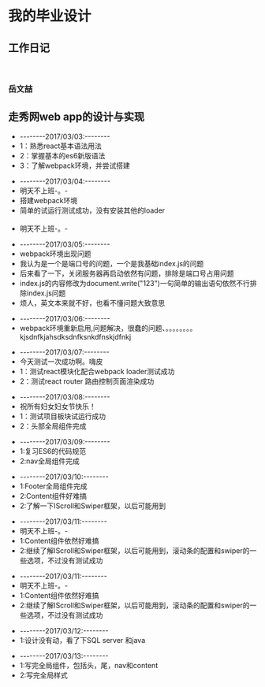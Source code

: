 <h1 style={color:red;}>我的毕业设计</h1>
<h2>工作日记</h2>
     
                         <h3>岳文喆</h3>
<h2>走秀网web app的设计与实现</h2>
<ul style={list-style:none;}>
     <li>--------2017/03/03:--------</li>
          <li>1：熟悉react基本语法用法</li>
          <li>2：掌握基本的es6新版语法</li>
          <li>3：了解webpack环境，并尝试搭建</li>
</ul>
<ul>
     <li>--------2017/03/04:--------</li>
          <li>明天不上班-。-</li>
          <li>搭建webpack环境</li>
          <li>简单的试运行测试成功，没有安装其他的loader</li>
          <li>明天不上班-。-</li>
</ul>
<ul>
     <li>--------2017/03/05:--------</li>
          <li>webpack环境出现问题</li>
          <li>我认为是一个是端口号的问题，一个是我基础index.js的问题</li>
          <li>后来看了一下，关闭服务器再启动依然有问题，排除是端口号占用问题</li>
          <li>index.js的内容修改为document.write("123")一句简单的输出语句依然不行排除index.js问题</li>
          <li>烦人，英文本来就不好，也看不懂问题大致意思</li>
</ul>
<ul>
     <li>--------2017/03/06:--------</li>
          <li>webpack环境重新启用,问题解决，很蠢的问题、。。。。。。。。kjsdnfkjahsdksdnfksnkdfnskjdfnkj</li>
</ul>
<ul>
     <li>--------2017/03/07:--------</li>
          <li>今天测试一次成功啊。嗨皮</li>
          <li>1：测试react模块化配合webpack loader测试成功</li>
          <li>2：测试react router 路由控制页面渲染成功</li>
</ul>
<ul>
     <li>--------2017/03/08:--------</li>
          <li>祝所有妇女妇女节快乐！</li>
          <li>1：测试项目板块试运行成功</li>
          <li>2：头部全局组件完成</li>
</ul>
<ul>
     <li>--------2017/03/09:--------</li>
          <li>1:复习ES6的代码规范</li>
          <li>2:nav全局组件完成</li>
</ul>
<ul>
     <li>--------2017/03/10:--------</li>
          <li>1:Footer全局组件完成</li>
          <li>2:Content组件好难搞</li>
          <li>2:了解一下IScroll和Swiper框架，以后可能用到</li>
</ul>
<ul>
     <li>--------2017/03/11:--------</li>
          <li>明天不上班-。-</li>
          <li>1:Content组件依然好难搞</li>
          <li>2:继续了解IScroll和Swiper框架，以后可能用到，滚动条的配置和swiper的一些选项，不过没有测试成功</li>
</ul>
<ul>
     <li>--------2017/03/11:--------</li>
          <li>明天不上班-。-</li>
          <li>1:Content组件依然好难搞</li>
          <li>2:继续了解IScroll和Swiper框架，以后可能用到，滚动条的配置和swiper的一些选项，不过没有测试成功</li>
</ul>
<ul>
     <li>--------2017/03/12:--------</li>
          <li>1:设计没有动，看了下SQL server 和java</li>
</ul>
<ul>
     <li>--------2017/03/13:--------</li>
          <li>1:写完全局组件，包括头，尾，nav和content</li>
          <li>2:写完全局样式</li>
</ul>
